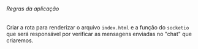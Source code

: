 ###### Regras da aplicação

Criar a rota para renderizar o arquivo `index.html` e a função do `socketio` que será responsável
por verificar as mensagens enviadas no "chat" que criaremos.